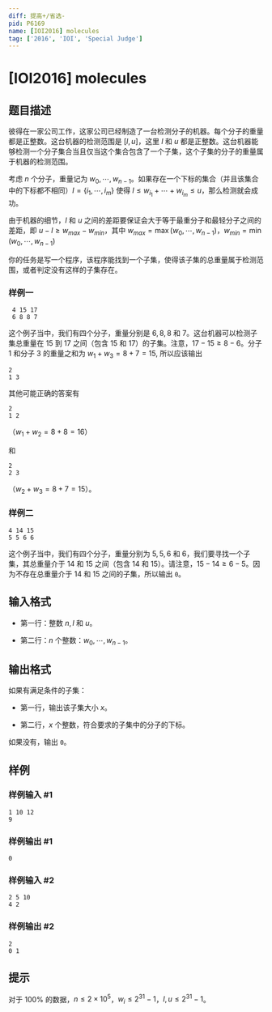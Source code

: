 ```yaml
---
diff: 提高+/省选-
pid: P6169
name: [IOI2016] molecules
tag: ['2016', 'IOI', 'Special Judge']
---
```

# [IOI2016] molecules
## 题目描述

彼得在一家公司工作，这家公司已经制造了一台检测分子的机器。每个分子的重量都是正整数。这台机器的检测范围是 $[l,u]$，这里 $l$ 和 $u$ 都是正整数。这台机器能够检测一个分子集合当且仅当这个集合包含了一个子集，这个子集的分子的重量属于机器的检测范围。

考虑 $n$ 个分子，重量记为 $w_0,\cdots,w_{n-1}$。如果存在一个下标的集合（并且该集合中的下标都不相同）$I=\{i_1,\cdots,i_m\}$ 使得 $l\le w_{i_1}+\cdots+w_{i_m}\le u$，那么检测就会成功。

由于机器的细节，$l$ 和 $u$ 之间的差距要保证会大于等于最重分子和最轻分子之间的差距，即 $u-l \ge w_{max}-w_{min}$，其中 $w_{max}=\max(w_0,\cdots,w_{n-1})$，$w_{min}=\min(w_0,\cdots,w_{n-1})$

你的任务是写一个程序，该程序能找到一个子集，使得该子集的总重量属于检测范围，或者判定没有这样的子集存在。


### 样例一 
 
 ```
  4 15 17
  6 8 8 7
 ```

这个例子当中，我们有四个分子，重量分别是 $6,8,8$ 和 $7$。这台机器可以检测子集总重量在 $15$ 到 $17$ 之间（包含 $15$ 和 $17$）的子集。注意，$17-15 \ge 8-6$。分子 $1$ 和分子 $3$ 的重量之和为 $w_1+w_3=8+7=15$, 所以应该输出
```
2
1 3
```
其他可能正确的答案有 
```
2 
1 2
```
（$w_1+w_2=8+8=16$）

和 
```
2
2 3
```
（$w_2+w_3=8+7=15$）。

### 样例二 

```
4 14 15
5 5 6 6
```

这个例子当中，我们有四个分子，重量分别为 $5,5,6$ 和 $6$，我们要寻找一个子集，其总重量介于 $14$ 和 $15$ 之间（包含 $14$ 和 $15$）。请注意，$15-14 \ge 6-5$。因为不存在总重量介于 $14$ 和 $15$ 之间的子集，所以输出 `0`。
## 输入格式

- 第一行：整数 $n,l$ 和 $u$。

- 第二行：$n$ 个整数：$w_0,\cdots,w_{n-1}$。
## 输出格式

如果有满足条件的子集：

- 第一行，输出该子集大小 $x$。

- 第二行，$x$ 个整数，符合要求的子集中的分子的下标。

如果没有，输出 `0`。
## 样例

### 样例输入 #1
```
1 10 12
9

```
### 样例输出 #1
```
0

```
### 样例输入 #2
```
2 5 10
4 2
```
### 样例输出 #2
```
2
0 1
```
## 提示

对于 $100\%$ 的数据，$n \le 2 \times 10^5$，$w_i \le 	2^{31}-1$，$l,u \le 2^{31}-1$。
